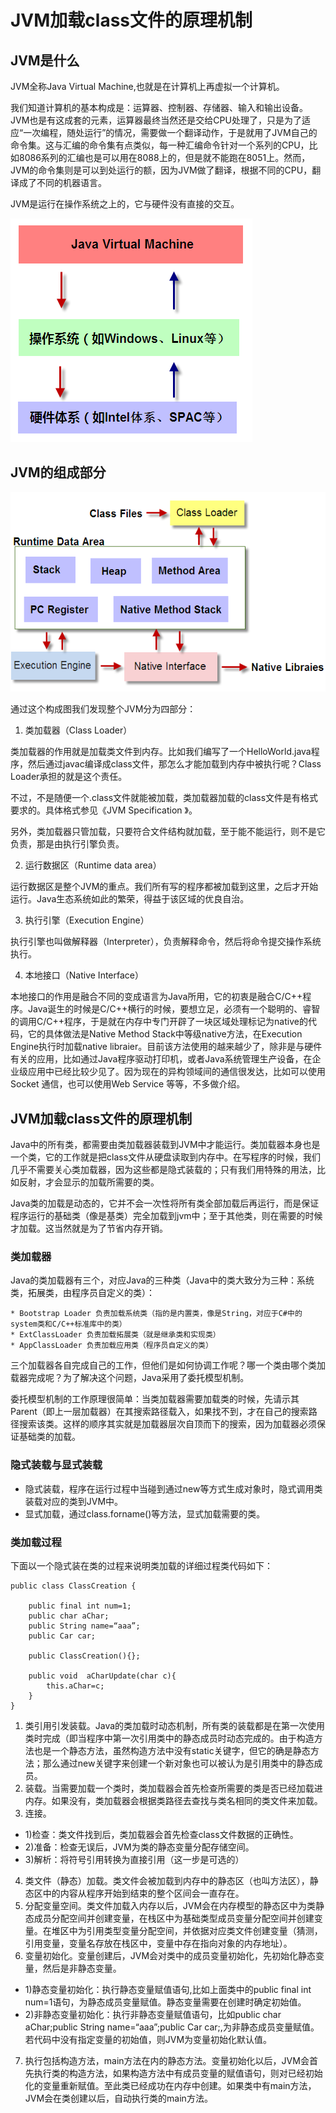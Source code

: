 # JVM加载class文件的原理机制

## JVM是什么
JVM全称Java Virtual Machine,也就是在计算机上再虚拟一个计算机。

我们知道计算机的基本构成是：运算器、控制器、存储器、输入和输出设备。JVM也是有这成套的元素，运算器最终当然还是交给CPU处理了，只是为了适应“一次编程，随处运行”的情况，需要做一个翻译动作，于是就用了JVM自己的命令集。这与汇编的命令集有点类似，每一种汇编命令针对一个系列的CPU，比如8086系列的汇编也是可以用在8088上的，但是就不能跑在8051上。然而，JVM的命令集则是可以到处运行的额，因为JVM做了翻译，根据不同的CPU，翻译成了不同的机器语言。

JVM是运行在操作系统之上的，它与硬件没有直接的交互。

![](img/1.png)

## JVM的组成部分

![](img/2.png)

通过这个构成图我们发现整个JVM分为四部分：
  1. 类加载器（Class Loader）

  类加载器的作用就是加载类文件到内存。比如我们编写了一个HelloWorld.java程序，然后通过javac编译成class文件，那怎么才能加载到内存中被执行呢？Class Loader承担的就是这个责任。

  不过，不是随便一个.class文件就能被加载，类加载器加载的class文件是有格式要求的。具体格式参见《JVM Specification 》。

  另外，类加载器只管加载，只要符合文件结构就加载，至于能不能运行，则不是它负责，那是由执行引擎负责。

  2. 运行数据区（Runtime data area）

  运行数据区是整个JVM的重点。我们所有写的程序都被加载到这里，之后才开始运行。Java生态系统如此的繁荣，得益于该区域的优良自治。

  3. 执行引擎（Execution Engine）

  执行引擎也叫做解释器（Interpreter），负责解释命令，然后将命令提交操作系统执行。

  4. 本地接口（Native Interface）

  本地接口的作用是融合不同的变成语言为Java所用，它的初衷是融合C/C++程序。Java诞生的时候是C/C++横行的时候，要想立足，必须有一个聪明的、睿智的调用C/C++程序，于是就在内存中专门开辟了一块区域处理标记为native的代码，它的具体做法是Native Method Stack中等级native方法，在Execution Engine执行时加载native libraier。目前该方法使用的越来越少了，除非是与硬件有关的应用，比如通过Java程序驱动打印机，或者Java系统管理生产设备，在企业级应用中已经比较少见了。因为现在的异构领域间的通信很发达，比如可以使用Socket 通信，也可以使用Web Service 等等，不多做介绍。

## JVM加载class文件的原理机制
Java中的所有类，都需要由类加载器装载到JVM中才能运行。类加载器本身也是一个类，它的工作就是把class文件从硬盘读取到内存中。在写程序的时候，我们几乎不需要关心类加载器，因为这些都是隐式装载的；只有我们用特殊的用法，比如反射，才会显示的加载所需要的类。

Java类的加载是动态的，它并不会一次性将所有类全部加载后再运行，而是保证程序运行的基础类（像是基类）完全加载到jvm中；至于其他类，则在需要的时候才加载。这当然就是为了节省内存开销。

### 类加载器
  Java的类加载器有三个，对应Java的三种类（Java中的类大致分为三种：系统类，拓展类，由程序员自定义的类）：

    * Bootstrap Loader 负责加载系统类（指的是内置类，像是String，对应于C#中的system类和C/C++标准库中的类）
    * ExtClassLoader 负责加载拓展类（就是继承类和实现类）
    * AppClassLoader 负责加载应用类（程序员自定义的类）

  三个加载器各自完成自己的工作，但他们是如何协调工作呢？哪一个类由哪个类加载器完成呢？为了解决这个问题，Java采用了委托模型机制。

  委托模型机制的工作原理很简单：当类加载器需要加载类的时候，先请示其Parent（即上一层加载器）在其搜索路径载入，如果找不到，才在自己的搜索路径搜索该类。这样的顺序其实就是加载器层次自顶而下的搜索，因为加载器必须保证基础类的加载。

### 隐式装载与显式装载

  * 隐式装载，程序在运行过程中当碰到通过new等方式生成对象时，隐式调用类装载对应的类到JVM中。
  * 显式加载，通过class.forname()等方法，显式加载需要的类。

### 类加载过程
下面以一个隐式装在类的过程来说明类加载的详细过程类代码如下：
```
public class ClassCreation {

    public final int num=1;
    public char aChar;
    public String name=“aaa”;
    public Car car;

    public ClassCreation(){};

    public void  aCharUpdate(char c){
        this.aChar=c;
    }
}
```

1. 类引用引发装载。Java的类加载时动态机制，所有类的装载都是在第一次使用类时完成（即当程序中第一次引用类中的静态成员时动态完成的。由于构造方法也是一个静态方法，虽然构造方法中没有static关键字，但它的确是静态方法；那么通过new关键字来创建一个新对象也可以被认为是引用类中的静态成员。
2. 装载。当需要加载一个类时，类加载器会首先检查所需要的类是否已经加载进内存。如果没有，类加载器会根据类路径去查找与类名相同的类文件来加载。
3. 连接。
  * 1)检查：类文件找到后，类加载器会首先检查class文件数据的正确性。
  * 2)准备：检查无误后，JVM为类的静态变量分配存储空间。
  * 3)解析：将符号引用转换为直接引用（这一步是可选的）
4. 类文件（静态）加载。类文件会被加载到内存中的静态区（也叫方法区），静态区中的内容从程序开始到结束的整个区间会一直存在。
5. 分配变量空间。类文件加载入内存以后，JVM会在内存模型的静态区中为类静态成员分配空间并创建变量，在栈区中为基础类型成员变量分配空间并创建变量。在堆区中为引用类型变量分配空间，并依据对应类文件创建变量（猜测，引用变量，变量名存放在栈区中，变量中存在指向对象的内存地址）。
6. 变量初始化。变量创建后，JVM会对类中的成员变量初始化，先初始化静态变量，然后是非静态变量。
  * 1)静态变量初始化：执行静态变量赋值语句,比如上面类中的public final int num=1语句，为静态成员变量赋值。静态变量需要在创建时确定初始值。
  * 2)非静态变量初始化：执行非静态变量赋值语句，比如public char aChar;public String name=“aaa”;public Car car;,为非静态成员变量赋值。若代码中没有指定变量的初始值，则JVM为变量初始化默认值。
7. 执行包括构造方法，main方法在内的静态方法。变量初始化以后，JVM会首先执行类的构造方法，如果构造方法中有成员变量的赋值语句，则对已经初始化的变量重新赋值。至此类已经成功在内存中创建。如果类中有main方法，JVM会在类创建以后，自动执行类的main方法。
